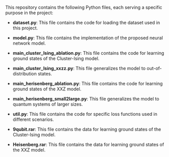 This repository contains the following Python files, each serving a specific purpose in the project:

- **dataset.py**: This file contains the code for loading the dataset used in this project.

- **model.py**: This file contains the implementation of the proposed neural network model.

- **main_cluster_Ising_ablation.py**: This file contains the code for learning ground states of the Cluster-Ising model.

- **main_cluster_Ising_xxzz.py**: This file generalizes the model to out-of-distribution states.

- **main_herisenberg_ablation.py**: This file contains the code for learning ground states of the XXZ model.

- **main_herisenberg_small2large.py**: This file generalizes the model to quantum systems of larger sizes.

- **util.py**: This file contains the code for specific loss functions used in different scenarios.

- **9qubit.rar**: This file contains the data for learning ground states of the Cluster-Ising model.

- **Heisenberg.rar**: This file contains the data for learning ground states of the XXZ model.
